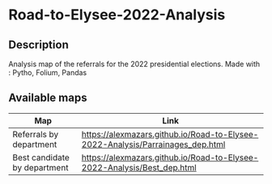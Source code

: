 # Road-to-Elysee-2022-Analysis

## Description
Analysis map of the referrals for the 2022 presidential elections.
Made with : Pytho, Folium, Pandas

## Available maps
| Map | Link |
| ------ | ------ |
| Referrals by department | https://alexmazars.github.io/Road-to-Elysee-2022-Analysis/Parrainages_dep.html |
| Best candidate by department | https://alexmazars.github.io/Road-to-Elysee-2022-Analysis/Best_dep.html |

